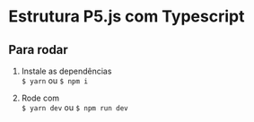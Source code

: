# Estrutura P5.js com Typescript

## Para rodar

1. Instale as dependências <br/>
   `$ yarn` ou `$ npm i`

2. Rode com <br/>
   `$ yarn dev` ou `$ npm run dev`
